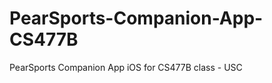 PearSports-Companion-App-CS477B
===============================

PearSports Companion App iOS for CS477B class - USC
